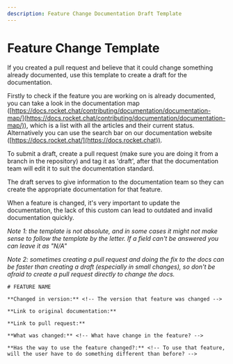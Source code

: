 ```yaml
---
description: Feature Change Documentation Draft Template
---
```


# Feature Change Template

If you created a pull request and believe that it could change something already documented, use this template to create a draft for the documentation.

Firstly to check if the feature you are working on is already documented, you can take a look in the documentation map ([https://docs.rocket.chat/contributing/documentation/documentation-map/](https://docs.rocket.chat/contributing/documentation/documentation-map/)), which is a list with all the articles and their current status. Alternatively you can use the search bar on our documentation website ([https://docs.rocket.chat/](https://docs.rocket.chat)).

To submit a draft, create a pull request (make sure you are doing it from a branch in the repository) and tag it as 'draft', after that the documentation team will edit it to suit the documentation standard.

The draft serves to give information to the documentation team so they can create the appropriate documentation for that feature.

When a feature is changed, it's very important to update the documentation, the lack of this custom can lead to outdated and invalid documentation quickly.

_Note 1: the template is not absolute, and in some cases it might not make sense to follow the template by the letter. If a field can't be answered you can leave it as "N/A"_

_Note 2: sometimes creating a pull request and doing the fix to the docs can be faster than creating a draft (especially in small changes), so don't be afraid to create a pull request directly to change the docs._

```
# FEATURE NAME

**Changed in version:** <!-- The version that feature was changed -->

**Link to original documentation:**

**Link to pull request:**

**What was changed:** <!-- What have change in the feature? -->

**Has the way to use the feature changed?:** <!-- To use that feature, will the user have to do something different than before? -->
```
